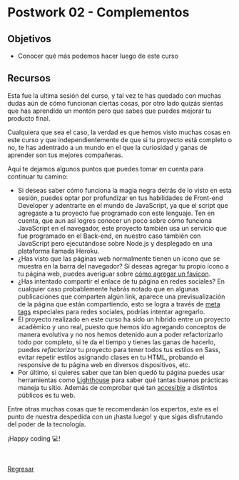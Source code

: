 # Postwork 02 - Complementos

## Objetivos

- Conocer qué más podemos hacer luego de este curso

## Recursos

Esta fue la ultima sesión del curso, y tal vez te has quedado con muchas dudas
aún de cómo funcionan ciertas cosas, por otro lado quizás sientas que has
aprendido un montón pero que sabes que puedes mejorar tu producto final.

Cualquiera que sea el caso, la verdad es que hemos visto muchas cosas en este
curso y que independientemente de que si tu proyecto está completo o no, te has
adentrado a un mundo en el que la curiosidad y ganas de aprender son tus mejores
compañeras.

Aquí te dejamos algunos puntos que puedes tomar en cuenta para continuar tu
camino:

- Si deseas saber cómo funciona la magia negra detrás de lo visto en esta sesión,
  puedes optar por profundizar en tus habilidades de Front-end Developer y
  adentrarte en el mundo de JavaScript, ya que el script que agregaste a tu
  proyecto fue programado con este lenguaje. Ten en cuenta, que aun así logres
  conocer un poco sobre cómo funciona JavaScript en el navegador, este proyecto
  también usa un servicio que fue programado en el Back-end, en nuestro caso
  también con JavaScript pero ejecutándose sobre Node.js y desplegado en una
  plataforma llamada Heroku.
- ¿Has visto que las páginas web normalmente tienen un ícono que se muestra en
  la barra del navegador? Si deseas agregar tu propio ícono a tu página web,
  puedes averiguar sobre [cómo agregar un favicon](https://www.hostinger.mx/tutoriales/anadir-favicon).
- ¿Has intentado compartir el enlace de tu página en redes sociales? En cualquier
  caso probablemente habrás notado que en algunas publicaciones que comparten
  algún link, aparece una previsualización de la página que están compartiendo,
  esto se logra a través de [meta tags](https://www.neolo.com/blog/como-usar-los-meta-tags-para-lograr-viralizacion-en-redes-sociales.php)
  especiales para redes sociales, podrías intentar agregarlo.
- El proyecto realizado en este curso ha sido un híbrido entre un proyecto
  académico y uno real, puesto que hemos ido agregando conceptos de manera
  evolutiva y no nos hemos detenido aun a poder refactorizarlo todo por completo,
  si te da el tiempo y tienes las ganas de hacerlo, puedes _refactorizar_ tu
  proyecto para tener todos tus estilos en Sass, evitar repetir estilos
  asignando clases en tu HTML, probando el responsive de tu página web en
  diversos dispositivos, etc.
- Por último, si quieres saber que tan bien quedó tu página puedes usar
  herramientas como [Lighthouse](https://developers.google.com/web/tools/lighthouse/)
  para saber qué tantas buenas prácticas maneja tu sitio. Además de comprobar
  qué tan [accesible](https://www.w3.org/WAI/fundamentals/accessibility-intro/es)
  a distintos públicos es tu web.

Entre otras muchas cosas que te recomendarán los expertos, este es el punto de
nuestra despedida con un ¡hasta luego! y que sigas disfrutando del poder de la
tecnología.

¡Happy coding 💻!

<br/>

[Regresar](../)